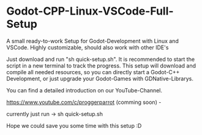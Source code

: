 # Godot-CPP-Linux-VSCode-Full-Setup
A small ready-to-work Setup for Godot-Development with Linux and VSCode. Highly customizable, should also work with other IDE's

Just download and run "sh quick-setup.sh". It is recommended to start the script in a new terminal to track the progress. This setup will download and compile all needed resources, so you can directly start a Godot-C++ Development, or just upgrade your Godot-Games with GDNative-Librarys.

You can find a detailed introduction on our YouTube-Channel. 

https://www.youtube.com/c/proggerparrot
(comming soon) - 

currently just run -> sh quick-setup.sh

Hope we could save you some time with this setup :D

